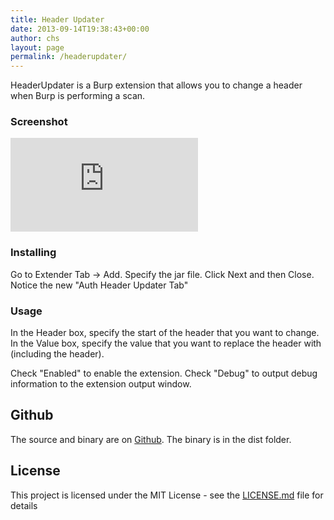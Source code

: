 ```yaml
---
title: Header Updater
date: 2013-09-14T19:38:43+00:00
author: chs
layout: page
permalink: /headerupdater/
---
```

HeaderUpdater is a Burp extension that allows you to change a header when Burp is performing a scan.

### Screenshot
![Header Updater](https://www.chs.us/images/serve.php?img=headerupdater&src=github)

### Installing

Go to Extender Tab -> Add.  Specify the jar file.  Click Next and then Close.  Notice the new "Auth Header Updater Tab"

### Usage

In the Header box, specify the start of the header that you want to change.  In the Value box, specify the value that you want to replace the header with (including the header).

Check "Enabled" to enable the extension.
Check "Debug" to output debug information to the extension output window.

## Github
The source and binary are on [Github](https://github.com/sampsonc/HeaderUpdater).  The binary is in the dist folder.

## License

This project is licensed under the MIT License - see the [LICENSE.md](LICENSE.md) file for details



